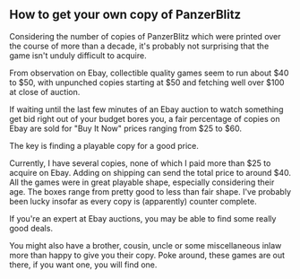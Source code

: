 ## How to get your own copy of PanzerBlitz


Considering the number of copies of PanzerBlitz which were printed over
the course of more than a decade, it's probably not surprising that the
game isn't unduly difficult to acquire.

From observation on Ebay, collectible quality games seem to run about $40 to
$50, with unpunched copies starting at $50 and fetching well over $100
at close of auction.

If waiting until the last few minutes of an Ebay auction to watch
something get bid right out of your budget bores you, a fair percentage
of copies on Ebay are sold for "Buy It Now" prices ranging from $25 to
$60.

The key is finding a playable copy for a good price.

Currently, I have several copies, none of which I paid more than $25 to
acquire on Ebay. Adding on shipping can send the total price to around
$40. All the games were in great playable shape, especially considering
their age. The boxes range from pretty good to less than fair shape.
I've probably been lucky insofar as every copy is (apparently) counter
complete.

If you're an expert at Ebay auctions, you may be able to find some
really good deals.

You might also have a brother, cousin, uncle or some miscellaneous inlaw
more than happy to give you their copy. Poke around, these games are out
there, if you want one, you will find one.
